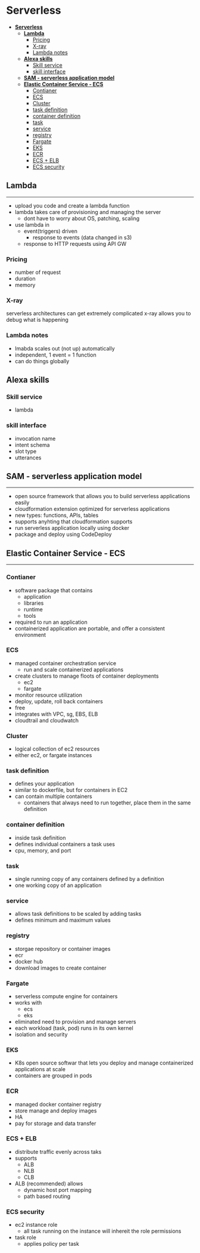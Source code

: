 # **Serverless**

- [**Serverless**](#serverless)
  - [**Lambda**](#lambda)
    - [Pricing](#pricing)
    - [X-ray](#x-ray)
    - [Lambda notes](#lambda-notes)
  - [**Alexa skills**](#alexa-skills)
    - [Skill service](#skill-service)
    - [skill interface](#skill-interface)
  - [**SAM - serverless application model**](#sam---serverless-application-model)
  - [**Elastic Container Service - ECS**](#elastic-container-service---ecs)
    - [Contianer](#contianer)
    - [ECS](#ecs)
    - [Cluster](#cluster)
    - [task definition](#task-definition)
    - [container definition](#container-definition)
    - [task](#task)
    - [service](#service)
    - [registry](#registry)
    - [Fargate](#fargate)
    - [EKS](#eks)
    - [ECR](#ecr)
    - [ECS + ELB](#ecs--elb)
    - [ECS security](#ecs-security)

## **Lambda**

---

- upload you code and create a lambda function
- lambda takes care of provisioning and managing the server
  - dont have to worry about OS, patching, scaling
- use lambda in
  - event(triggers) driven
    - response to events (data changed in s3)
  - response to HTTP requests using API GW

### Pricing

- number of request
- duration
- memory

### X-ray

serverless architectures can get extremely complicated
x-ray allows you to debug what is happening

### Lambda notes

- lmabda scales out (not up) automatically
- independent, 1 event = 1 function
- can do things globally

## **Alexa skills**

### Skill service

- lambda

### skill interface

- invocation name
- intent schema
- slot type
- utterances

## **SAM - serverless application model**

---

- open source framework that allows you to build serverless applications easily
- cloudformation extension optimized for serverless applications
- new types: functions, APIs, tables
- supports anyhting that cloudformation supports
- run serverless application locally using docker
- package and deploy using CodeDeploy

## **Elastic Container Service - ECS**

---

### Contianer

- software package that contains
  - application
  - libraries
  - runtime
  - tools
- required to run an application
- containerized application are portable, and offer a consistent environment

### ECS

- managed container orchestration service
  - run and scale containerized applications
- create clusters to manage floots of container deployments
  - ec2
  - fargate
- monitor resource utilization
- deploy, update, roll back containers
- free
- integrates with VPC, sg, EBS, ELB
- cloudtrail and cloudwatch

### Cluster

- logical collection of ec2 resources
- either ec2, or fargate instances

### task definition

- defines your application
- similar to dockerfile, but for containers in EC2
- can contain multiple containers
  - containers that always need to run together, place them in the same definition

### container definition

- inside task definition
- defines individual containers a task uses
- cpu, memory, and port

### task

- single running copy of any containers defined by a definition
- one working copy of an application

### service

- allows task definitions to be scaled by adding tasks
- defines minimum and maximum values

### registry

- storgae repository or container images
- ecr
- docker hub
- download images to create container

### Fargate

- serverless compute engine for containers
- works with
  - ecs
  - eks
- eliminated need to provision and manage servers
- each workload (task, pod) runs in its own kernel
- isolation and security

### EKS

- K8s open source softwar that lets you deploy and manage containerized applications at scale
- containers are grouped in pods

### ECR

- managed docker container registry
- store manage and deploy images
- HA
- pay for storage and data transfer

### ECS + ELB

- distribute traffic evenly across taks
- supports
  - ALB
  - NLB
  - CLB
- ALB (recommended) allows
  - dynamic host port mapping
  - path based routing

### ECS security

- ec2 instance role
  - all task running on the instance will inhereit the role permissions
- task role
  - applies policy per task
